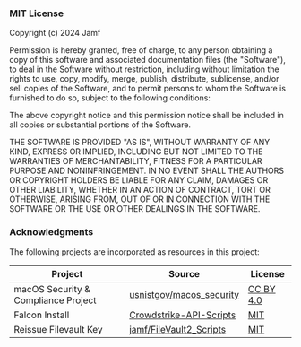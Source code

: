 ### MIT License

Copyright (c) 2024 Jamf

Permission is hereby granted, free of charge, to any person obtaining a copy
of this software and associated documentation files (the "Software"), to deal
in the Software without restriction, including without limitation the rights
to use, copy, modify, merge, publish, distribute, sublicense, and/or sell
copies of the Software, and to permit persons to whom the Software is
furnished to do so, subject to the following conditions:

The above copyright notice and this permission notice shall be included in all
copies or substantial portions of the Software.

THE SOFTWARE IS PROVIDED "AS IS", WITHOUT WARRANTY OF ANY KIND, EXPRESS OR
IMPLIED, INCLUDING BUT NOT LIMITED TO THE WARRANTIES OF MERCHANTABILITY,
FITNESS FOR A PARTICULAR PURPOSE AND NONINFRINGEMENT. IN NO EVENT SHALL THE
AUTHORS OR COPYRIGHT HOLDERS BE LIABLE FOR ANY CLAIM, DAMAGES OR OTHER
LIABILITY, WHETHER IN AN ACTION OF CONTRACT, TORT OR OTHERWISE, ARISING FROM,
OUT OF OR IN CONNECTION WITH THE SOFTWARE OR THE USE OR OTHER DEALINGS IN THE
SOFTWARE.

### Acknowledgments

The following projects are incorporated as resources in this project:

| Project                                      | Source                                                   | License                                                 |
|----------------------------------------------|----------------------------------------------------------|---------------------------------------------------------|
| macOS Security & Compliance Project | [usnistgov/macos_security](https://github.com/usnistgov/macos_security) | [CC BY 4.0](https://github.com/usnistgov/macos_security/blob/main/LICENSE.md) |
| Falcon Install | [Crowdstrike-API-Scripts](https://github.com/franton/Crowdstrike-API-Scripts) | [MIT](https://github.com/franton/Crowdstrike-API-Scripts/blob/main/LICENSE) |
| Reissue Filevault Key | [jamf/FileVault2_Scripts](https://github.com/jamf/FileVault2_Scripts) | [MIT](https://github.com/jamf/FileVault2_Scripts/blob/master/README.md) |
